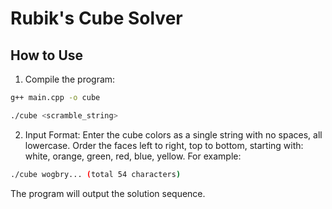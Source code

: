 # Rubik's Cube Solver

## How to Use

1. Compile the program:

```bash
g++ main.cpp -o cube
```
```bash
./cube <scramble_string>
```
2. Input Format:
Enter the cube colors as a single string with no spaces,
all lowercase. Order the faces left to right, top to bottom,
starting with:
white, orange, green, red, blue, yellow.
For example:
```bash
./cube wogbry... (total 54 characters)
```
The program will output the solution sequence.
